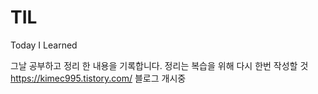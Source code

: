 # TIL
Today I Learned

그날 공부하고 정리 한 내용을 기록합니다.
정리는 복습을 위해 다시 한번 작성할 것
https://kimec995.tistory.com/
블로그 개시중
